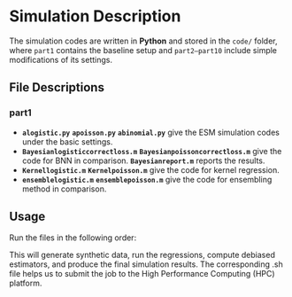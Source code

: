 # Simulation Description

The simulation codes are written in **Python** and stored in the `code/` folder, where `part1` contains the baseline setup and `part2–part10` include simple modifications of its settings.

## File Descriptions

### part1
- **`alogistic.py`** **`apoisson.py`** **`abinomial.py`**  give the ESM simulation codes under the basic settings.
- **`Bayesianlogisticcorrectloss.m`** **`Bayesianpoissoncorrectloss.m`**   give the code for BNN in comparison. **`Bayesianreport.m`** reports the results.
- **`Kernellogistic.m`** **`Kernelpoisson.m`** give the code for kernel regression.
- **`ensemblelogistic.m`** **`ensemblepoisson.m`** give the code for ensembling method in comparison.


## Usage

Run the files in the following order:

This will generate synthetic data, run the regressions, compute debiased estimators, and produce the final simulation results. The corresponding .sh file helps us to submit the job to the High Performance Computing (HPC) platform.

